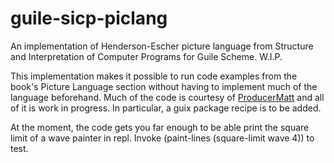 # guile-sicp-piclang
An implementation of Henderson-Escher picture language from Structure and
Interpretation of Computer Programs for Guile Scheme. W.I.P.

This implementation makes it possible to run code examples from the book's
Picture Language section without having to implement much of the language
beforehand. Much of the code is courtesy of
[ProducerMatt](https://github.com/ProducerMatt/SICP-solutions) and all of it is
work in progress. In particular, a guix package recipe is to be added.

At the moment, the code gets you far enough to be able print the square limit of
a wave painter in repl. Invoke (paint-lines (square-limit wave 4)) to test.
